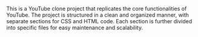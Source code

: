 This is a YouTube clone project that replicates the core functionalities of YouTube.
The project is structured in a clean and organized manner, with separate sections for CSS and HTML code.
Each section is further divided into specific files for easy maintenance and scalability.
